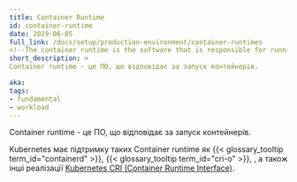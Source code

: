 ```yaml
---
title: Container Runtime
id: container-runtime
date: 2019-06-05
full_link: /docs/setup/production-environment/container-runtimes
<!--The container runtime is the software that is responsible for running containers.-->
short_description: >
Container runtime - це ПО, що відповідає за запуск контейнерів.

aka:
tags:
- fundamental
- workload
---
```

<!--The container runtime is the software that is responsible for running containers.-->
Container runtime - це ПО, що відповідає за запуск контейнерів.

<!--more-->

<!--Kubernetes supports container runtimes such as
{{< glossary_tooltip term_id="containerd" >}}, {{< glossary_tooltip term_id="cri-o" >}},
and any other implementation of the [Kubernetes CRI (Container Runtime
Interface)](https://github.com/kubernetes/community/blob/master/contributors/devel/sig-node/container-runtime-interface.md).-->
Kubernetes має підтримку таких Container runtime як
{{< glossary_tooltip term_id="containerd" >}}, {{< glossary_tooltip term_id="cri-o" >}},
, а також інші реалізації [Kubernetes CRI (Container Runtime
Interface)](https://github.com/kubernetes/community/blob/master/contributors/devel/sig-node/container-runtime-interface.md).